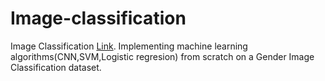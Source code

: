 # Image-classification
Image Classification [Link](https://www.kaggle.com/code/saishvarya/gender-image-classification?scriptVersionId=158358284).
Implementing machine learning algorithms(CNN,SVM,Logistic regresion) from scratch on a Gender Image Classification dataset.
